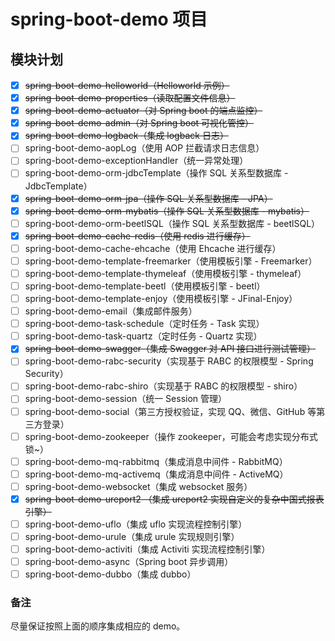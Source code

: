 # spring-boot-demo 项目

##  模块计划

- [x] ~~spring-boot-demo-helloworld（Helloworld 示例）~~
- [x] ~~spring-boot-demo-properties（读取配置文件信息）~~
- [x] ~~spring-boot-demo-actuator（对 Spring boot 的端点监控）~~
- [x] ~~spring-boot-demo-admin（对 Spring boot 可视化管控）~~
- [x] ~~spring-boot-demo-logback（集成 logback 日志）~~
- [ ] spring-boot-demo-aopLog（使用 AOP 拦截请求日志信息）
- [ ] spring-boot-demo-exceptionHandler（统一异常处理）
- [ ] spring-boot-demo-orm-jdbcTemplate（操作 SQL 关系型数据库 - JdbcTemplate）
- [x] ~~spring-boot-demo-orm-jpa（操作 SQL 关系型数据库 - JPA）~~
- [x] ~~spring-boot-demo-orm-mybatis（操作 SQL 关系型数据库 - mybatis）~~
- [ ] spring-boot-demo-orm-beetlSQL（操作 SQL 关系型数据库 - beetlSQL）
- [x] ~~spring-boot-demo-cache-redis（使用 redis 进行缓存）~~
- [ ] spring-boot-demo-cache-ehcache（使用 Ehcache 进行缓存）
- [ ] spring-boot-demo-template-freemarker（使用模板引擎 - Freemarker）
- [ ] spring-boot-demo-template-thymeleaf（使用模板引擎 - thymeleaf）
- [ ] spring-boot-demo-template-beetl（使用模板引擎 - beetl）
- [ ] spring-boot-demo-template-enjoy（使用模板引擎 - JFinal-Enjoy）
- [ ] spring-boot-demo-email（集成邮件服务）
- [ ] spring-boot-demo-task-schedule（定时任务 - Task 实现）
- [ ] spring-boot-demo-task-quartz（定时任务 - Quartz 实现）
- [x] ~~spring-boot-demo-swagger（集成 Swagger 对 API 接口进行测试管理）~~
- [ ] spring-boot-demo-rabc-security（实现基于 RABC 的权限模型 - Spring Security）
- [ ] spring-boot-demo-rabc-shiro（实现基于 RABC 的权限模型 - shiro）
- [ ] spring-boot-demo-session（统一 Session 管理）
- [ ] spring-boot-demo-social（第三方授权验证，实现 QQ、微信、GitHub 等第三方登录）
- [ ] spring-boot-demo-zookeeper（操作 zookeeper，可能会考虑实现分布式锁~）
- [ ] spring-boot-demo-mq-rabbitmq（集成消息中间件 - RabbitMQ）
- [ ] spring-boot-demo-mq-activemq（集成消息中间件 - ActiveMQ）
- [ ] spring-boot-demo-websocket（集成 websocket 服务）
- [x] ~~spring-boot-demo-ureport2 （集成 ureport2 实现自定义的复杂中国式报表引擎）~~
- [ ] spring-boot-demo-uflo（集成  uflo 实现流程控制引擎）
- [ ] spring-boot-demo-urule（集成  urule 实现规则引擎）
- [ ] spring-boot-demo-activiti（集成 Activiti 实现流程控制引擎）
- [ ] spring-boot-demo-async（Spring boot 异步调用）
- [ ] spring-boot-demo-dubbo（集成 dubbo）

### 备注

尽量保证按照上面的顺序集成相应的 demo。